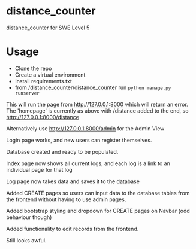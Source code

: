 # distance_counter
distance_counter for SWE Level 5

# Usage
- Clone the repo
- Create a virtual environment
- Install requirements.txt
- from /distance_counter/distance_counter run `python manage.py runserver`

This will run the page from http://127.0.0.1:8000 which will return an error.
The 'homepage' is currently as above with /distance added to the end, so http://127.0.0.1:8000/distance

Alternatively use http://127.0.0.1:8000/admin for the Admin View

Login page works, and new users can register themselves.

Database created and ready to be populated.

Index page now shows all current logs, and each log is a link to an 
individual page for that log

Log page now takes data and saves it to the database

Added CREATE pages so users can input data to the database tables from  the frontend without having to use admin pages.

Added bootstrap styling and dropdown for CREATE pages on Navbar (odd behaviour though)

Added functionality to edit records from the frontend.

Still looks awful.